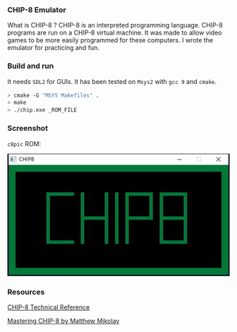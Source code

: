 ### CHIP-8 Emulator

What is CHIP-8 ? CHIP-8 is an interpreted programming language. CHIP-8 programs are run on a CHIP-8 virtual machine. It was made to allow video games to be more easily programmed for these computers. I wrote the emulator for practicing and fun.

### Build and run
It needs `SDL2` for GUIs. It has been tested on `Msys2` with `gcc 9` and `cmake`.

```bash
> cmake -G "MSYS Makefiles" .
> make
> ./chip.exe _ROM_FILE
```

### Screenshot

`c8pic` ROM:

![c8pic](c8pic.jpg)

### Resources

[CHIP-8 Technical Reference](http://devernay.free.fr/hacks/chip8/C8TECH10.HTM)

[Mastering CHIP-8 by Matthew Mikolay](http://mattmik.com/files/chip8/mastering/chip8.html)
